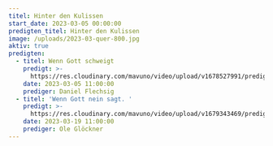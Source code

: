 ```yaml
---
titel: Hinter den Kulissen
start_date: 2023-03-05 00:00:00
predigten_titel: Hinter den Kulissen
image: /uploads/2023-03-quer-800.jpg
aktiv: true
predigten:
  - titel: Wenn Gott schweigt
    predigt: >-
      https://res.cloudinary.com/mavuno/video/upload/v1678527991/predigten/2023-03%20Hinter%20den%20Kulissen/2023-03-05_GoDi_Mavuno_Berlin_-_Hinter_den_Kulissen_1_-_Wenn_Gott_schweigt.mp3
    date: 2023-03-05 11:00:00
    prediger: Daniel Flechsig
  - titel: 'Wenn Gott nein sagt. '
    predigt: >-
      https://res.cloudinary.com/mavuno/video/upload/v1679343469/predigten/2023-03%20Hinter%20den%20Kulissen/2023-03-19_GoDi_Mavuno_Berlin_-_Hinter_den_Kulissen_2_-_Wenn_Gott_nein_sagt.mp3
    date: 2023-03-19 11:00:00
    prediger: Ole Glöckner
---
```

